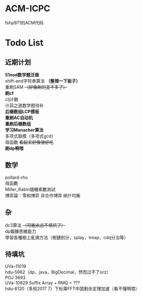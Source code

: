 # ACM-ICPC
fshp971的ACM代码<br>

# Todo List

## 近期计划
**51nod数学题泛做**<br>
shift-and字符串算法 **（整理一下板子）**<br>
重刷SAM ~~（好像刷的差不多了）~~<br>
**刷cf**<br>
clj计数<br>
计蒜之道数学题待补<br>
**后缀数组LCP模板**<br>
**重刷AC自动机**<br>
**重刷后缀数组**<br>
**学习Manacher算法**<br>
多项式取模（多项式gcd）<br>
母函数 ~~看起来好像很好吃~~<br>
**刷dp啊喂**<br>

## 数学
pollard-rho<br>
母函數<br>
Miller_Rabin隨機素數測試<br>
博弈論：零和博弈 非合作博弈 纳什均衡<br>

## 杂
dc3算法 ~~（可能永远不填坑了）~~<br>
dp鍛鍊思維能力<br>
學習各種樹上亂搞方法（樹鏈剖分，splay，treap，cdq分治等）<br>

## 待填坑
UVa-11019<br>
hdu-5962（dp，java，BigDecimal，然而过不了orz）<br>
POJ 3693<br>
UVa-10829 Suffix Array + RMQ = ???<br>
hdu-6120（多校2017 7）下标乘FFT中国剩余定理加速（看不懂啊喂）
